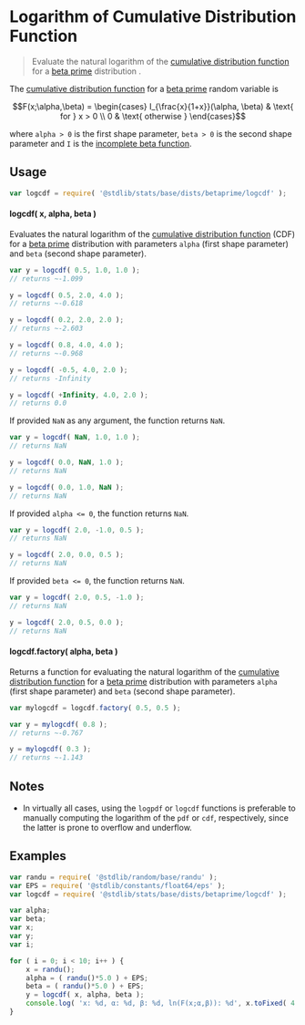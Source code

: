 <!--

@license Apache-2.0

Copyright (c) 2018 The Stdlib Authors.

Licensed under the Apache License, Version 2.0 (the "License");
you may not use this file except in compliance with the License.
You may obtain a copy of the License at

   http://www.apache.org/licenses/LICENSE-2.0

Unless required by applicable law or agreed to in writing, software
distributed under the License is distributed on an "AS IS" BASIS,
WITHOUT WARRANTIES OR CONDITIONS OF ANY KIND, either express or implied.
See the License for the specific language governing permissions and
limitations under the License.

-->

# Logarithm of Cumulative Distribution Function

> Evaluate the natural logarithm of the [cumulative distribution function][cdf] for a [beta prime][betaprime-distribution] distribution .

<section class="intro">

The [cumulative distribution function][cdf] for a [beta prime][betaprime-distribution] random variable is

<!-- <equation class="equation" label="eq:betaprime_cdf" align="center" raw="F(x;\alpha,\beta) = \begin{cases} I_{\frac{x}{1+x}}(\alpha, \beta) & \text{ for } x > 0 \\ 0 & \text{ otherwise } \end{cases}" alt="Cumulative distribution function for a beta prime distribution."> -->

```math
F(x;\alpha,\beta) = \begin{cases} I_{\frac{x}{1+x}}(\alpha, \beta) & \text{ for } x > 0 \\ 0 & \text{ otherwise } \end{cases}
```

<!-- <div class="equation" align="center" data-raw-text="F(x;\alpha,\beta) = \begin{cases} I_{\frac{x}{1+x}}(\alpha, \beta) &amp; \text{ for } x &gt; 0 \\ 0 &amp; \text{ otherwise } \end{cases}" data-equation="eq:betaprime_cdf">
    <img src="https://cdn.jsdelivr.net/gh/stdlib-js/stdlib@51534079fef45e990850102147e8945fb023d1d0/lib/node_modules/@stdlib/stats/base/dists/betaprime/logcdf/docs/img/equation_betaprime_cdf.svg" alt="Cumulative distribution function for a beta prime distribution.">
    <br>
</div> -->

<!-- </equation> -->

where `alpha > 0` is the first shape parameter, `beta > 0` is the second shape parameter and `I` is the [incomplete beta function][incomplete-beta].

</section>

<!-- /.intro -->

<section class="usage">

## Usage

```javascript
var logcdf = require( '@stdlib/stats/base/dists/betaprime/logcdf' );
```

#### logcdf( x, alpha, beta )

Evaluates the natural logarithm of the [cumulative distribution function][cdf] (CDF) for a [beta prime][betaprime-distribution] distribution with parameters `alpha` (first shape parameter) and `beta` (second shape parameter).

```javascript
var y = logcdf( 0.5, 1.0, 1.0 );
// returns ~-1.099

y = logcdf( 0.5, 2.0, 4.0 );
// returns ~-0.618

y = logcdf( 0.2, 2.0, 2.0 );
// returns ~-2.603

y = logcdf( 0.8, 4.0, 4.0 );
// returns ~-0.968

y = logcdf( -0.5, 4.0, 2.0 );
// returns -Infinity

y = logcdf( +Infinity, 4.0, 2.0 );
// returns 0.0
```

If provided `NaN` as any argument, the function returns `NaN`.

```javascript
var y = logcdf( NaN, 1.0, 1.0 );
// returns NaN

y = logcdf( 0.0, NaN, 1.0 );
// returns NaN

y = logcdf( 0.0, 1.0, NaN );
// returns NaN
```

If provided `alpha <= 0`, the function returns `NaN`.

```javascript
var y = logcdf( 2.0, -1.0, 0.5 );
// returns NaN

y = logcdf( 2.0, 0.0, 0.5 );
// returns NaN
```

If provided `beta <= 0`, the function returns `NaN`.

```javascript
var y = logcdf( 2.0, 0.5, -1.0 );
// returns NaN

y = logcdf( 2.0, 0.5, 0.0 );
// returns NaN
```

#### logcdf.factory( alpha, beta )

Returns a function for evaluating the natural logarithm of the [cumulative distribution function][cdf] for a [beta prime][betaprime-distribution] distribution with parameters `alpha` (first shape parameter) and `beta` (second shape parameter).

```javascript
var mylogcdf = logcdf.factory( 0.5, 0.5 );

var y = mylogcdf( 0.8 );
// returns ~-0.767

y = mylogcdf( 0.3 );
// returns ~-1.143
```

</section>

<!-- /.usage -->

<section class="notes">

## Notes

-   In virtually all cases, using the `logpdf` or `logcdf` functions is preferable to manually computing the logarithm of the `pdf` or `cdf`, respectively, since the latter is prone to overflow and underflow.

</section>

<!-- /.notes -->

<section class="examples">

## Examples

<!-- eslint no-undef: "error" -->

```javascript
var randu = require( '@stdlib/random/base/randu' );
var EPS = require( '@stdlib/constants/float64/eps' );
var logcdf = require( '@stdlib/stats/base/dists/betaprime/logcdf' );

var alpha;
var beta;
var x;
var y;
var i;

for ( i = 0; i < 10; i++ ) {
    x = randu();
    alpha = ( randu()*5.0 ) + EPS;
    beta = ( randu()*5.0 ) + EPS;
    y = logcdf( x, alpha, beta );
    console.log( 'x: %d, α: %d, β: %d, ln(F(x;α,β)): %d', x.toFixed( 4 ), alpha.toFixed( 4 ), beta.toFixed( 4 ), y.toFixed( 4 ) );
}
```

</section>

<!-- /.examples -->

<!-- Section for related `stdlib` packages. Do not manually edit this section, as it is automatically populated. -->

<section class="related">

</section>

<!-- /.related -->

<!-- Section for all links. Make sure to keep an empty line after the `section` element and another before the `/section` close. -->

<section class="links">

[betaprime-distribution]: https://en.wikipedia.org/wiki/Beta_prime_distribution

[cdf]: https://en.wikipedia.org/wiki/Cumulative_distribution_function

[incomplete-beta]: https://en.wikipedia.org/wiki/Beta_function#Incomplete_beta_function

</section>

<!-- /.links -->
